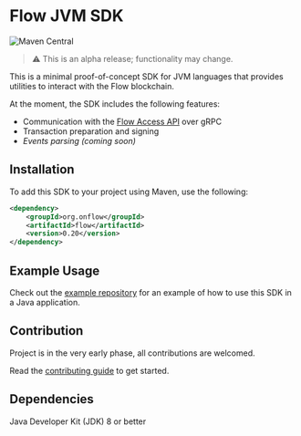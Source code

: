 # Flow JVM SDK

![Maven Central](https://img.shields.io/maven-central/v/org.onflow/flow)

> :warning: This is an alpha release; functionality may change.

This is a minimal proof-of-concept SDK for JVM languages that provides
utilities to interact with the Flow blockchain.

At the moment, the SDK includes the following features:
- Communication with the [Flow Access API](https://docs.onflow.org/access-api) over gRPC 
- Transaction preparation and signing
- _Events parsing (coming soon)_

## Installation

To add this SDK to your project using Maven, use the following:

```xml
<dependency>
    <groupId>org.onflow</groupId>
    <artifactId>flow</artifactId>
    <version>0.20</version>
</dependency>
```

## Example Usage

Check out the [example repository](https://github.com/onflow/flow-java-client-example) for an example
of how to use this SDK in a Java application.

## Contribution

Project is in the very early phase, all contributions are welcomed.

Read the [contributing guide](https://github.com/onflow/flow-jvm-sdk/blob/main/CONTRIBUTING.md) to get started.

## Dependencies

Java Developer Kit (JDK) 8 or better
